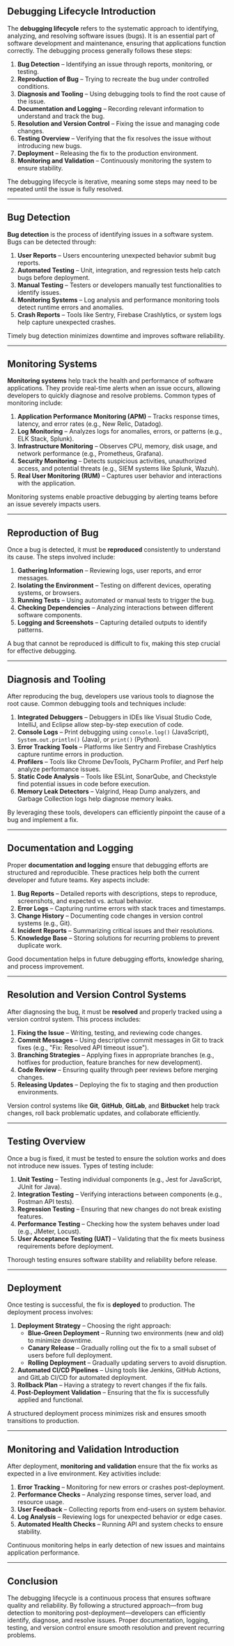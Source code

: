 ## **Debugging Lifecycle Introduction**
The **debugging lifecycle** refers to the systematic approach to identifying, analyzing, and resolving software issues (bugs). It is an essential part of software development and maintenance, ensuring that applications function correctly. The debugging process generally follows these steps:

1. **Bug Detection** – Identifying an issue through reports, monitoring, or testing.
2. **Reproduction of Bug** – Trying to recreate the bug under controlled conditions.
3. **Diagnosis and Tooling** – Using debugging tools to find the root cause of the issue.
4. **Documentation and Logging** – Recording relevant information to understand and track the bug.
5. **Resolution and Version Control** – Fixing the issue and managing code changes.
6. **Testing Overview** – Verifying that the fix resolves the issue without introducing new bugs.
7. **Deployment** – Releasing the fix to the production environment.
8. **Monitoring and Validation** – Continuously monitoring the system to ensure stability.

The debugging lifecycle is iterative, meaning some steps may need to be repeated until the issue is fully resolved.

---

## **Bug Detection**
**Bug detection** is the process of identifying issues in a software system. Bugs can be detected through:

1. **User Reports** – Users encountering unexpected behavior submit bug reports.
2. **Automated Testing** – Unit, integration, and regression tests help catch bugs before deployment.
3. **Manual Testing** – Testers or developers manually test functionalities to identify issues.
4. **Monitoring Systems** – Log analysis and performance monitoring tools detect runtime errors and anomalies.
5. **Crash Reports** – Tools like Sentry, Firebase Crashlytics, or system logs help capture unexpected crashes.

Timely bug detection minimizes downtime and improves software reliability.

---

## **Monitoring Systems**
**Monitoring systems** help track the health and performance of software applications. They provide real-time alerts when an issue occurs, allowing developers to quickly diagnose and resolve problems. Common types of monitoring include:

1. **Application Performance Monitoring (APM)** – Tracks response times, latency, and error rates (e.g., New Relic, Datadog).
2. **Log Monitoring** – Analyzes logs for anomalies, errors, or patterns (e.g., ELK Stack, Splunk).
3. **Infrastructure Monitoring** – Observes CPU, memory, disk usage, and network performance (e.g., Prometheus, Grafana).
4. **Security Monitoring** – Detects suspicious activities, unauthorized access, and potential threats (e.g., SIEM systems like Splunk, Wazuh).
5. **Real User Monitoring (RUM)** – Captures user behavior and interactions with the application.

Monitoring systems enable proactive debugging by alerting teams before an issue severely impacts users.

---

## **Reproduction of Bug**
Once a bug is detected, it must be **reproduced** consistently to understand its cause. The steps involved include:

1. **Gathering Information** – Reviewing logs, user reports, and error messages.
2. **Isolating the Environment** – Testing on different devices, operating systems, or browsers.
3. **Running Tests** – Using automated or manual tests to trigger the bug.
4. **Checking Dependencies** – Analyzing interactions between different software components.
5. **Logging and Screenshots** – Capturing detailed outputs to identify patterns.

A bug that cannot be reproduced is difficult to fix, making this step crucial for effective debugging.

---

## **Diagnosis and Tooling**
After reproducing the bug, developers use various tools to diagnose the root cause. Common debugging tools and techniques include:

1. **Integrated Debuggers** – Debuggers in IDEs like Visual Studio Code, IntelliJ, and Eclipse allow step-by-step execution of code.
2. **Console Logs** – Print debugging using `console.log()` (JavaScript), `System.out.println()` (Java), or `print()` (Python).
3. **Error Tracking Tools** – Platforms like Sentry and Firebase Crashlytics capture runtime errors in production.
4. **Profilers** – Tools like Chrome DevTools, PyCharm Profiler, and Perf help analyze performance issues.
5. **Static Code Analysis** – Tools like ESLint, SonarQube, and Checkstyle find potential issues in code before execution.
6. **Memory Leak Detectors** – Valgrind, Heap Dump analyzers, and Garbage Collection logs help diagnose memory leaks.

By leveraging these tools, developers can efficiently pinpoint the cause of a bug and implement a fix.

---

## **Documentation and Logging**
Proper **documentation and logging** ensure that debugging efforts are structured and reproducible. These practices help both the current developer and future teams. Key aspects include:

1. **Bug Reports** – Detailed reports with descriptions, steps to reproduce, screenshots, and expected vs. actual behavior.
2. **Error Logs** – Capturing runtime errors with stack traces and timestamps.
3. **Change History** – Documenting code changes in version control systems (e.g., Git).
4. **Incident Reports** – Summarizing critical issues and their resolutions.
5. **Knowledge Base** – Storing solutions for recurring problems to prevent duplicate work.

Good documentation helps in future debugging efforts, knowledge sharing, and process improvement.

---

## **Resolution and Version Control Systems**
After diagnosing the bug, it must be **resolved** and properly tracked using a version control system. This process includes:

1. **Fixing the Issue** – Writing, testing, and reviewing code changes.
2. **Commit Messages** – Using descriptive commit messages in Git to track fixes (e.g., "Fix: Resolved API timeout issue").
3. **Branching Strategies** – Applying fixes in appropriate branches (e.g., hotfixes for production, feature branches for new development).
4. **Code Review** – Ensuring quality through peer reviews before merging changes.
5. **Releasing Updates** – Deploying the fix to staging and then production environments.

Version control systems like **Git**, **GitHub**, **GitLab**, and **Bitbucket** help track changes, roll back problematic updates, and collaborate efficiently.

---

## **Testing Overview**
Once a bug is fixed, it must be tested to ensure the solution works and does not introduce new issues. Types of testing include:

1. **Unit Testing** – Testing individual components (e.g., Jest for JavaScript, JUnit for Java).
2. **Integration Testing** – Verifying interactions between components (e.g., Postman API tests).
3. **Regression Testing** – Ensuring that new changes do not break existing features.
4. **Performance Testing** – Checking how the system behaves under load (e.g., JMeter, Locust).
5. **User Acceptance Testing (UAT)** – Validating that the fix meets business requirements before deployment.

Thorough testing ensures software stability and reliability before release.

---

## **Deployment**
Once testing is successful, the fix is **deployed** to production. The deployment process involves:

1. **Deployment Strategy** – Choosing the right approach:
   - **Blue-Green Deployment** – Running two environments (new and old) to minimize downtime.
   - **Canary Release** – Gradually rolling out the fix to a small subset of users before full deployment.
   - **Rolling Deployment** – Gradually updating servers to avoid disruption.
2. **Automated CI/CD Pipelines** – Using tools like Jenkins, GitHub Actions, and GitLab CI/CD for automated deployment.
3. **Rollback Plan** – Having a strategy to revert changes if the fix fails.
4. **Post-Deployment Validation** – Ensuring that the fix is successfully applied and functional.

A structured deployment process minimizes risk and ensures smooth transitions to production.

---

## **Monitoring and Validation Introduction**
After deployment, **monitoring and validation** ensure that the fix works as expected in a live environment. Key activities include:

1. **Error Tracking** – Monitoring for new errors or crashes post-deployment.
2. **Performance Checks** – Analyzing response times, server load, and resource usage.
3. **User Feedback** – Collecting reports from end-users on system behavior.
4. **Log Analysis** – Reviewing logs for unexpected behavior or edge cases.
5. **Automated Health Checks** – Running API and system checks to ensure stability.

Continuous monitoring helps in early detection of new issues and maintains application performance.

---

## **Conclusion**
The debugging lifecycle is a continuous process that ensures software quality and reliability. By following a structured approach—from bug detection to monitoring post-deployment—developers can efficiently identify, diagnose, and resolve issues. Proper documentation, logging, testing, and version control ensure smooth resolution and prevent recurring problems.